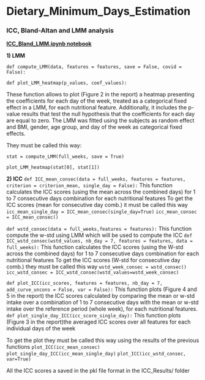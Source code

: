 # Dietary_Minimum_Days_Estimation

### **ICC, Bland-Altan and LMM** analysis 
**[ICC_Bland_LMM.ipynb notebook](#ICC_Bland_LMM.ipynb)**

**1) LMM**

`def compute_LMM(data, features = features, save = False, covid = False):`

`def plot_LMM_heatmap(p_values, coef_values):`

These function allows to plot (Figure 2 in the report) a heatmap presenting the coefficients for each day of the week, treated as a categorical fixed effect in a LMM, for each nutritional feature. Additionally, it includes the p-value results that test the null hypothesis that the coefficients for each day are equal to zero. The LMM was fitted using the subjects as random effect and BMI, gender, age group, and day of the week as categorical fixed effects.

They must be called this way: 

`stat = compute_LMM(full_weeks, save = True)`

`plot_LMM_heatmap(stat[0], stat[1])`

**2) ICC**
`def ICC_mean_consec(data = full_weeks, features = features, criterion = criterion_mean, single_day = False):`
This function calculates the ICC scores (using the mean across the combined days) for 1 to 7 consecutive days combination for each nutritional features
To get the ICC scores (mean for consecutive day comb.) it must be called this way
`icc_mean_single_day = ICC_mean_consec(single_day=True)`
`icc_mean_consec = ICC_mean_consec()`

`def wstd_consec(data = full_weeks,features = features):`
This function compute the w-std using LMM which will be used to compute the ICC
`def ICC_wstd_consec(wstd_values, nb_day = 7, features = features, data = full_weeks):`
This function calculates the ICC scores (using the W-std across the combined days) for 1 to 7 consecutive days combination for each nutritional features
To get the ICC scores (W-std for consecutive day comb.) they must be called this way
`wstd_week_consec = wstd_consec()`
`icc_wstd_consec = ICC_wstd_consec(wstd_values=wstd_week_consec)`

`def plot_ICC(icc_scores, features = features, nb_day = 7, add_curve_uncons = False, var = False):`
This function plots (Figure 4 and 5 in the report) the ICC scores calculated by comparing the mean or w-std intake over a combination
 of 1 to 7 consecutive days with the mean or w-std intake over the reference period (whole week), for each
 nutritional features.
`def plot_single_day_ICC(icc_score_single_day):`
This function plots (Figure 3 in the report)the averaged ICC scores over all features for each individual days of the week

To get the plot they must be called this way using the results of the previous functions
`plot_ICC(icc_mean_consec)`
`plot_single_day_ICC(icc_mean_single_day)`
`plot_ICC(icc_wstd_consec, var=True)`

All the ICC scores a saved in the pkl file format in the ICC_Results/ folder
